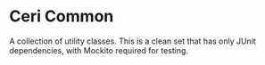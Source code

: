 # Ceri Common

A collection of utility classes. This is a clean set that has only JUnit dependencies, with Mockito required for testing.
